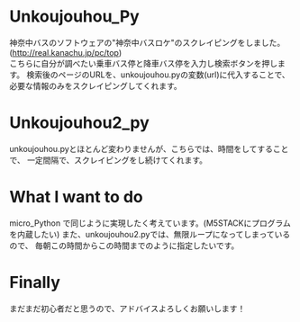 # Unkoujouhou_Py

神奈中バスのソフトウェアの"神奈中バスロケ"のスクレイピングをしました。
(http://real.kanachu.jp/pc/top)  
こちらに自分が調べたい乗車バス停と降車バス停を入力し検索ボタンを押します。
検索後のページのURLを、unkoujouhou.pyの変数(url)に代入することで、
必要な情報のみをスクレイピングしてくれます。

# Unkoujouhou2_py

unkoujouhou.pyとほとんど変わりませんが、こちらでは、時間をしてすることで、
一定間隔で、スクレイピングをし続けてくれます。

# What I want to do

micro_Python で同じように実現したく考えています。(M5STACKにプログラムを内蔵したい)
また、unkoujouhou2.pyでは、無限ループになってしまっているので、
毎朝この時間からこの時間までのように指定したいです。

# Finally

まだまだ初心者だと思うので、アドバイスよろしくお願いします！